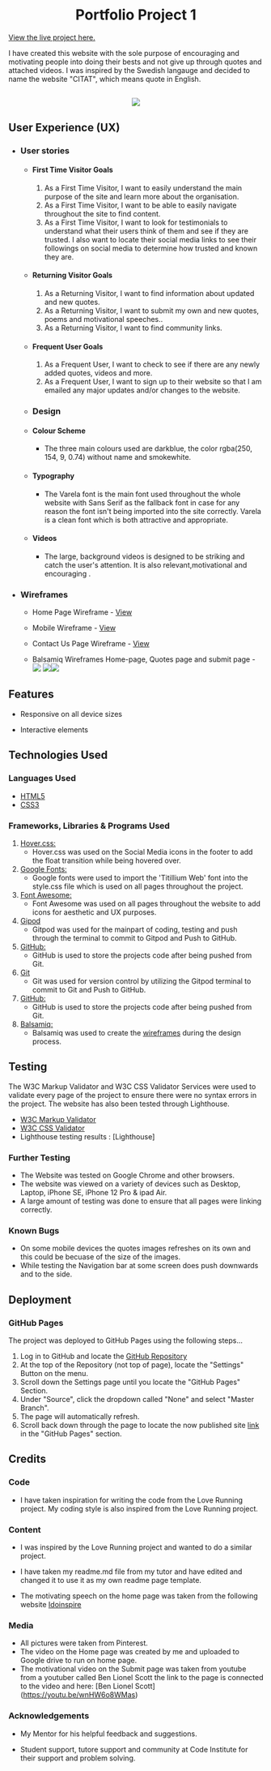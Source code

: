 
<h1 align="center"> Portfolio Project 1 </h1>

[View the live project here.](https://codeinstitute.net)

I have created this website with the sole purpose of encouraging and motivating people into doing their bests and not give up through quotes and attached videos. I was inspired by the Swedish langauge and decided to name the website "CITAT", which means quote in English.

<h2 align="center"> <img src="/workspace/Citat/assets/images/Am-I-responsive.png"></h2>


## User Experience (UX)

-   ### User stories

    -   #### First Time Visitor Goals

        1. As a First Time Visitor, I want to easily understand the main purpose of the site and learn more about the organisation.
        2. As a First Time Visitor, I want to be able to easily navigate throughout the site to find content.
        3. As a First Time Visitor, I want to look for testimonials to understand what their users think of them and see if they are trusted. I also want to locate their social media links to see their followings on social media to determine how trusted and known they are.

    -   #### Returning Visitor Goals

        1. As a Returning Visitor, I want to find information about updated and new quotes.
        2. As a Returning Visitor, I want to submit my own and new quotes, poems and motivational speeches..
        3. As a Returning Visitor, I want to find community links.

    -   #### Frequent User Goals
        1. As a Frequent User, I want to check to see if there are any newly added quotes, videos and more.
        2. As a Frequent User, I want to sign up to their website so that I am emailed any major updates and/or changes to the website.

    -  ### Design

    -   #### Colour Scheme
        -   The three main colours used are darkblue, the color rgba(250, 154, 9, 0.74) without name and smokewhite.
    -   #### Typography
        -   The Varela font is the main font used throughout the whole website with Sans Serif as the fallback font in case for any reason the font isn't being imported into the site correctly. Varela is a clean font which is both attractive and appropriate.
    -   #### Videos
        -   The large, background videos is designed to be striking and catch the user's attention. It is also relevant,motivational and encouraging .



*   ### Wireframes

    -   Home Page Wireframe - [View](https://github.com/)

    -   Mobile Wireframe - [View](https://github.com/)

    -   Contact Us Page Wireframe - [View](https://github.com/)

    -   Balsamiq Wireframes Home-page, Quotes page and submit page - <img src="/workspace/Citat/assets/images/New Wireframe 1.png"> <img src="/workspace/Citat/assets/images/New Wireframe 2.png"><img src="/workspace/Citat/assets/images/New Wireframe 3.png">


## Features

-   Responsive on all device sizes

-   Interactive elements

## Technologies Used

### Languages Used

-   [HTML5](https://en.wikipedia.org/wiki/HTML5)
-   [CSS3](https://en.wikipedia.org/wiki/Cascading_Style_Sheets)

### Frameworks, Libraries & Programs Used


1. [Hover.css:](https://ianlunn.github.io/Hover/)
    - Hover.css was used on the Social Media icons in the footer to add the float transition while being hovered over.
1. [Google Fonts:](https://fonts.google.com/)
    - Google fonts were used to import the 'Titillium Web' font into the style.css file which is used on all pages throughout the project.
1. [Font Awesome:](https://fontawesome.com/)
    - Font Awesome was used on all pages throughout the website to add icons for aesthetic and UX purposes.
1. [Gipod](https://gitpod.io/)
    - Gitpod was used for the mainpart of coding, testing and push through the terminal to commit to Gitpod and Push to GitHub.
1. [GitHub:](https://github.com/)
    - GitHub is used to store the projects code after being pushed from Git.
1. [Git](https://git-scm.com/)
    - Git was used for version control by utilizing the Gitpod terminal to commit to Git and Push to GitHub.
1. [GitHub:](https://github.com/)
    - GitHub is used to store the projects code after being pushed from Git.
1. [Balsamiq:](https://balsamiq.com/)
    - Balsamiq was used to create the [wireframes](https://github.com/) during the design process.

## Testing


The W3C Markup Validator and W3C CSS Validator Services were used to validate every page of the project to ensure there were no syntax errors in the project. The website has also been tested through Lighthouse.

-   [W3C Markup Validator](https://jigsaw.w3.org/css-validator/#validate_by_input)
-   [W3C CSS Validator](https://jigsaw.w3.org/css-validator/#validate_by_input)
-   Lighthouse testing results : [Lighthouse] 

### Further Testing

-   The Website was tested on Google Chrome and other browsers.
-   The website was viewed on a variety of devices such as Desktop, Laptop, iPhone SE, iPhone 12 Pro & ipad Air.
-   A large amount of testing was done to ensure that all pages were linking correctly.

### Known Bugs

-   On some mobile devices the quotes images refreshes on its own and this could be becuase of the size of the images.
-   While testing the Navigation bar at some screen does push downwards and to the side. 

## Deployment

### GitHub Pages

The project was deployed to GitHub Pages using the following steps...

1. Log in to GitHub and locate the [GitHub Repository](https://github.com/Onursoyar/Citat)
2. At the top of the Repository (not top of page), locate the "Settings" Button on the menu.
3. Scroll down the Settings page until you locate the "GitHub Pages" Section.
4. Under "Source", click the dropdown called "None" and select "Master Branch".
5. The page will automatically refresh.
6. Scroll back down through the page to locate the now published site [link](https://github.com) in the "GitHub Pages" section.

## Credits

### Code

-   I have taken inspiration for writing the code from the Love Running project. My coding style is also inspired from the Love Running project.

### Content

-   I was inspired by the Love Running project and wanted to do a similar project.
-   I have taken my readme.md file from my tutor and have edited and changed it to use it as my own readme page template. 

-   The motivating speech on the home page was taken from the following website [Idoinspire](https://www.idoinspire.com/blog/bid/43449/never-give-up-on-your-dream-success-is-around-the-corner)

### Media

-   All pictures were taken from Pinterest.
-   The video on the Home page was created by me and uploaded to Google drive to run on home page.
-   The motivational video on the Submit page was taken from youtube from a youtuber called Ben Lionel Scott the link to   the page is connected to the video and here: [Ben Lionel Scott] (https://youtu.be/wnHW6o8WMas) 

### Acknowledgements

-   My Mentor for his helpful feedback and suggestions.

-   Student support, tutore support and community at Code Institute for their support and problem solving.
